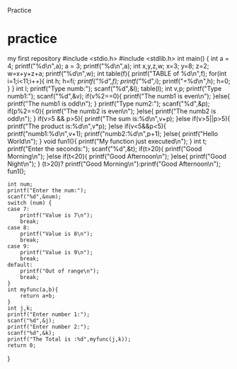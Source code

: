 

Practice



































# practice
my first repository
#include <stdio.h>
#include <stdlib.h>
int main() {
    int a = 4;
    printf("%d\n",a);
    a = 3;
    printf("%d\n",a);
    int x,y,z,w;
    x=3;
    y=8;
    z=2;
    w=x+y+z+a;
    printf("%d\n",w);
    int table(f){
        printf("TABLE of %d\n",f);
        for(int i=1;i<11;i++){
            int h;
            h=f*i;
            printf("%d",f);
            printf("*%d",i);
            printf("=%d\n",h);
            h=0;
            }
        }
    int l;
    printf("Type numb:");
    scanf("%d",&l);
    table(l);
    int v,p;
    printf("Type numb1:");
    scanf("%d",&v);
    if(v%2==0){
        printf("The numb1 is even\n");
        }else{
            printf("The numb1 is odd\n");
            }
    printf("Type num2:");
    scanf("%d",&p);
    if(p%2==0){
        printf("The numb2 is even\n");
        }else{
            printf("The numb2 is odd\n");
            }
    if(v>5 && p>5){
        printf("The sum is:%d\n",v+p);
        }else if(v>5||p>5){
            printf("The product is:%d\n",v*p);
            }else if(v<5&&p<5){
                printf("numb1:%d\n",v+1);
                printf("numb2:%d\n",p+1);
                }else{
                    printf("Hello World\n");
                    }
    void fun1(){
        printf("My function just executed\n");
    }
    int t;
    printf("Enter the seconds:");
    scanf("%d",&t);
    if(t>20){
        printf("Good Morning\n");
    }else if(t<20){
        printf("Good Afternoon\n");
    }else{
        printf("Good Night\n");
    }
    (t>20)? printf("Good Morning\n"):printf("Good Afternoon\n");
    fun1();

    int num;
    printf("Enter the num:");
    scanf("%d",&num);
    switch (num) {
    case 7:
        printf("Value is 7\n");
        break;
    case 8:
        printf("Value is 8\n");
        break;
    case 9:
        printf("Value is 9\n");
        break;
    default:
        printf("Out of range\n");
        break;
    }
    int myfunc(a,b){
        return a+b;
    }
    int j,k;
    printf("Enter number 1:");
    scanf("%d",&j);
    printf("Enter number 2:");
    scanf("%d",&k);
    printf("The Total is :%d",myfunc(j,k));
    return 0;
}

